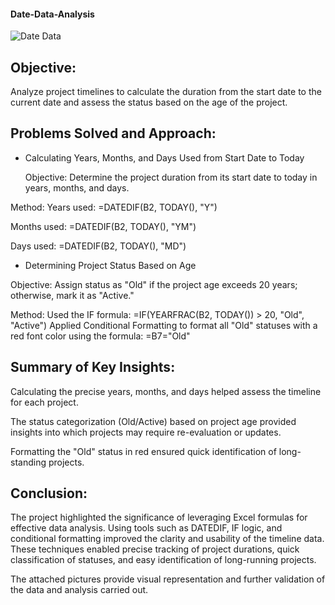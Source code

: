 #### Date-Data-Analysis

![Date Data](https://github.com/user-attachments/assets/d0ab59ec-5f2c-43ae-b6f6-590d6ac06499)


## Objective:

Analyze project timelines to calculate the duration from the start date to the current date and assess the status based on the age of the project.

## Problems Solved and Approach:

- Calculating Years, Months, and Days Used from Start Date to Today

  Objective: Determine the project duration from its start date to today in years, months, and days.

Method:
Years used:
=DATEDIF(B2, TODAY(), "Y")

Months used:
=DATEDIF(B2, TODAY(), "YM")

Days used:
=DATEDIF(B2, TODAY(), "MD")

- Determining Project Status Based on Age

Objective: Assign status as "Old" if the project age exceeds 20 years; otherwise, mark it as "Active."

Method:
Used the IF formula:
=IF(YEARFRAC(B2, TODAY()) > 20, "Old", "Active")
Applied Conditional Formatting to format all "Old" statuses with a red font color using the formula:
=B7="Old"


## Summary of Key Insights:
Calculating the precise years, months, and days helped assess the timeline for each project.

The status categorization (Old/Active) based on project age provided insights into which projects may require re-evaluation or updates.

Formatting the "Old" status in red ensured quick identification of long-standing projects.


## Conclusion:

The project highlighted the significance of leveraging Excel formulas for effective data analysis. Using tools such as DATEDIF, IF logic, and conditional formatting improved the clarity and usability of the timeline data. These techniques enabled precise tracking of project durations, quick classification of statuses, and easy identification of long-running projects.

The attached pictures provide visual representation and further validation of the data and analysis carried out.

